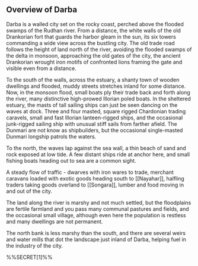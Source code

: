## Overview of Darba

Darba is a walled city set on the rocky coast, perched above the flooded swamps of the Rudhan river. From a distance, the white walls of the old Drankorian fort that guards the harbor gleam in the sun, its six towers commanding a wide view across the bustling city. The old trade road follows the height of land north of the river, avoiding the flooded swamps of the delta in monsoon, approaching the old gates of the city, the ancient Drankorian wrought iron motifs of confronted lions framing the gate and visible even from a distance.

To the south of the walls, across the estuary, a shanty town of wooden dwellings and flooded, muddy streets stretches inland for some distance. Now, in the monsoon flood, small boats ply their trade back and forth along the river, many distinctive high-prowed Illorian poled boats. In the sheltered estuary, the masts of tall sailing ships can just be seen dancing on the waves at dock. Three and four masted, square rigged Chardonian trading caravels, small and fast Illorian lanteen-rigged ships, and the occasional junk-rigged sailing ship with unusual stiff sails from farther afield. The Dunmari are not know as shipbuilders, but the occasional single-masted Dunmari longship patrols the waters.

To the north, the waves lap against the sea wall, a thin beach of sand and rock exposed at low tide. A few distant ships ride at anchor here, and small fishing boats heading out to sea are a common sight.

A steady flow of traffic - dwarves with iron wares to trade, merchant caravans loaded with exotic goods heading south to [[Nayahar]], halfling traders taking goods overland to [[Songara]], lumber and food moving in and out of the city.

The land along the river is marshy and not much settled, but the floodplains are fertile farmland and you pass many communal pastures and fields, and the occasional small village, although even here the population is restless and many dwellings are not permanent.

The north bank is less marshy than the south, and there are several weirs and water mills that dot the landscape just inland of Darba, helping fuel in the industry of the city.

%%SECRET[1]%%

